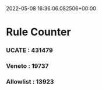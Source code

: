2022-05-08 16:36:06.082506+00:00
# Rule Counter 
 ### UCATE : 431479

 ### Veneto : 19737

 ### Allowlist : 13923